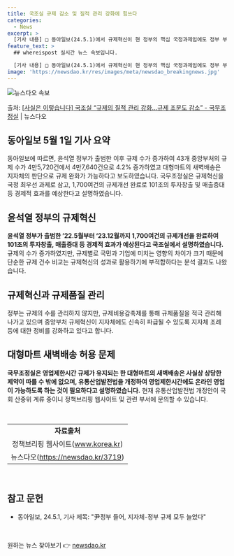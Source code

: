 ```yaml
---
title: 국조실 규제 감소 및 질적 관리 강화에 힘쓰다
categories:
  - News
excerpt: >
  [기사 내용] □ 동아일보(24.5.1)에서 규제혁신이 현 정부의 핵심 국정과제임에도 정부 부처와 위원회 등…
feature_text: >
  ## whereispost 실시간 뉴스 속보입니다.

  [기사 내용] □ 동아일보(24.5.1)에서 규제혁신이 현 정부의 핵심 국정과제임에도 정부 부처와 위원회 등…
image: 'https://newsdao.kr/res/images/meta/newsdao_breakingnews.jpg'
---
```


![뉴스다오 속보](https://newsdao.kr/res/images/meta/newsdao_breakingnews.jpg)

<p>출처: <a href="https://newsdao.kr/3719" rel="dofollow">[사실은 이렇습니다] 국조실 “규제의 질적 관리 강화…규제 조문도 감소” - 국무조정실</a> | 뉴스다오</p>

<h2 data-ke-size="size26">동아일보 5월 1일 기사 요약</h2>
<p data-ke-size="size16">동아일보에 따르면, 윤석열 정부가 출범한 이후 규제 수가 증가하여 43개 중앙부처의 규제 수가 4만5,720건에서 4만7,640건으로 4.2% 증가하였고 대형마트의 새벽배송은 지자체의 판단으로 규제 완화가 가능하다고 보도하였습니다. 국무조정실은 규제혁신을 국정 최우선 과제로 삼고, 1,700여건의 규제개선 완료로 101조의 투자창출 및 매출증대 등 경제적 효과를 예상한다고 설명하였습니다.</p>

<h2 data-ke-size="size26">윤석열 정부의 규제혁신</h2>
<p data-ke-size="size16"><b>윤석열 정부가 출범한 ’22.5월부터 ‘23.12월까지 1,700여건의 규제개선을 완료하여 101조의 투자창출, 매출증대 등 경제적 효과가 예상된다고 국조실에서 설명하였습니다.</b> 규제의 수가 증가하였지만, 규제별로 국민과 기업에 미치는 영향의 차이가 크기 때문에 단순한 규제 건수 비교는 규제혁신의 성과로 활용하기에 부적합하다는 분석 결과도 나왔습니다.</p>

<h2 data-ke-size="size26">규제혁신과 규제품질 관리</h2>
<p data-ke-size="size16">정부는 규제의 수를 관리하지 않지만, 규제비용감축제를 통해 규제품질을 적극 관리해 나가고 있으며 중앙부처 규제혁신이 지자체에도 신속히 파급될 수 있도록 지자체 조례 등에 대한 정비를 강화하고 있다고 합니다.</p>

<h2 data-ke-size="size26">대형마트 새벽배송 허용 문제</h2>
<p data-ke-size="size16"><b>국무조정실은 영업제한시간 규제가 유지되는 한 대형마트의 새벽배송은 사실상 상당한 제약이 따를 수 밖에 없으며, 유통산업발전법을 개정하여 영업제한시간에도 온라인 영업이 가능하도록 하는 것이 필요하다고 설명하였습니다.</b> 현재 유통산업발전법 개정안이 국회 산중위 계류 중이니 정책브리핑 웹사이트 및 관련 부서에 문의할 수 있습니다.</p>

<p data-ke-size="size16">&nbsp;</p>
<table>
<tbody>
<tr>
<td style="text-align: center; height: 17px;"><b>자료출처</b></td>
</tr>
<tr>
<td style="text-align: center; height: 17px;">정책브리핑 웹사이트(<a href="https://www.korea.kr" target="_blank" rel="noopener">www.korea.kr</a>)</td>
</tr>
<tr>
<td style="text-align: center; height: 17px;">뉴스다오(<a href="https://newsdao.kr/3719" target="_blank" rel="noopener">https://newsdao.kr/3719</a>)</td>
</tr>
</tbody>
</table>
<p data-ke-size="size16">&nbsp;</p>
<h2 data-ke-size="size26">참고 문헌</h2>
<ul>
  <li>동아일보, 24.5.1, 기사 제목: "尹정부 들어, 지자체-정부 규제 모두 늘었다"</li>
</ul>
<p data-ke-size="size16">&nbsp;</p> 

원하는 뉴스 찾아보기 👉 <a href="https://newsdao.kr" rel="dofollow">newsdao.kr</a>


